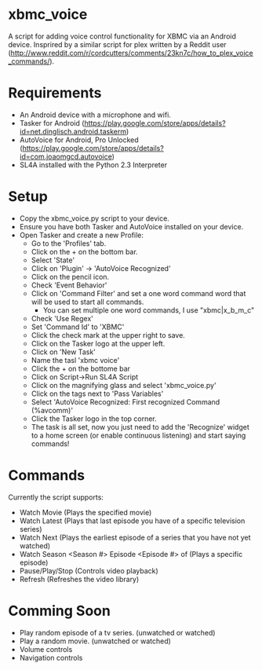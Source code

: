 xbmc_voice
==========

A script for adding voice control functionality for XBMC via an Android device. Insprired by a similar script for plex written by a Reddit user (http://www.reddit.com/r/cordcutters/comments/23kn7c/how_to_plex_voice_commands/).


Requirements
============
* An Android device with a microphone and wifi.
* Tasker for Android (https://play.google.com/store/apps/details?id=net.dinglisch.android.taskerm)
* AutoVoice for Android, Pro Unlocked (https://play.google.com/store/apps/details?id=com.joaomgcd.autovoice)
* SL4A installed with the Python 2.3 Interpreter


Setup
=====
* Copy the xbmc_voice.py script to your device.
* Ensure you have both Tasker and AutoVoice installed on your device.
* Open Tasker and create a new Profile:
  * Go to the 'Profiles' tab. 
  * Click on the + on the bottom bar.
  * Select 'State'
  * Click on 'Plugin' -> 'AutoVoice Recognized'
  * Click on the pencil icon.
  * Check 'Event Behavior'
  * Click on 'Command Filter' and set a one word command word that will be used to start all commands.
    * You can set multiple one word commands, I use "xbmc|x_b_m_c" 
  * Check 'Use Regex'
  * Set 'Command Id' to 'XBMC'
  * Click the check mark at the upper right to save.
  * Click on the Tasker logo at the upper left.
  * Click on 'New Task'
  * Name the tasl 'xbmc voice'
  * Click the + on the bottome bar
  * Click on Script->Run SL4A Script
  * Click on the magnifying glass and select 'xbmc_voice.py'
  * Click on the tags next to 'Pass Variables'
  * Select 'AutoVoice Recognized: First recognized Command (%avcomm)'
  * Click the Tasker logo in the top corner.
  * The task is all set, now you just need to add the 'Recognize' widget to a home screen (or enable continuous listening) and start saying commands!


Commands
========
Currently the script supports:
* Watch Movie <Movie Title> (Plays the specified movie)
* Watch Latest <Television Series> (Plays that last episode you have of a specific television series)
* Watch Next <Television Series>  (Plays the earliest episode of a series that you have not yet watched)
* Watch Season <Season #> Episode <Episode #> of <Television Series> (Plays a specific episode)
* Pause/Play/Stop (Controls video playback)
* Refresh (Refreshes the video library)


Comming Soon
============
* Play random episode of a tv series. (unwatched or watched)
* Play a random movie. (unwatched or watched)
* Volume controls
* Navigation controls
